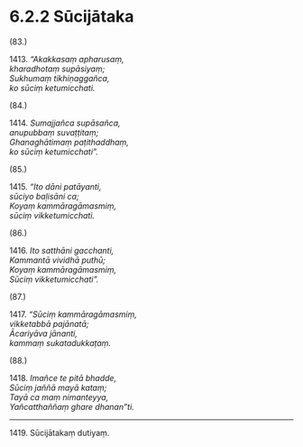 # 6.2.2 Sūcijātaka

(83.)

1413\. _“Akakkasaṃ apharusaṃ,_  
_kharadhotaṃ supāsiyaṃ;_  
_Sukhumaṃ tikhiṇaggañca,_  
_ko sūciṃ ketumicchati._  

(84.)

1414\. _Sumajjañca supāsañca,_  
_anupubbaṃ suvaṭṭitaṃ;_  
_Ghanaghātimaṃ paṭithaddhaṃ,_  
_ko sūciṃ ketumicchati”._  

(85.)

1415\. _“Ito dāni patāyanti,_  
_sūciyo baḷisāni ca;_  
_Koyaṃ kammāragāmasmiṃ,_  
_sūciṃ vikketumicchati._  

(86.)

1416\. _Ito satthāni gacchanti,_  
_Kammantā vividhā puthū;_  
_Koyaṃ kammāragāmasmiṃ,_  
_Sūciṃ vikketumicchati”._  

(87.)

1417\. _“Sūciṃ kammāragāmasmiṃ,_  
_vikketabbā pajānatā;_  
_Ācariyāva jānanti,_  
_kammaṃ sukatadukkaṭaṃ._  

(88.)

1418\. _Imañce te pitā bhadde,_  
_Sūciṃ jaññā mayā kataṃ;_  
_Tayā ca maṃ nimanteyya,_  
_Yañcatthaññaṃ ghare dhanan”ti._  

---

1419\. Sūcijātakaṃ dutiyaṃ.
